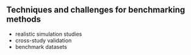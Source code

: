 ## Techniques and challenges for benchmarking methods

* realistic simulation studies
* cross-study validation
* benchmark datasets
